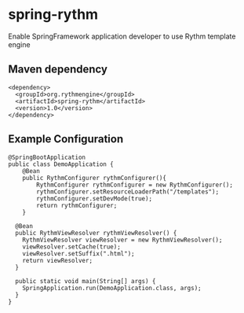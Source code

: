 spring-rythm
============

Enable SpringFramework application developer to use Rythm template engine


Maven dependency
----------------
    <dependency>
      <groupId>org.rythmengine</groupId>
      <artifactId>spring-rythm</artifactId>
      <version>1.0</version>
    </dependency>


Example Configuration
---------------------

    @SpringBootApplication
    public class DemoApplication {
        @Bean
        public RythmConfigurer rythmConfigurer(){
            RythmConfigurer rythmConfigurer = new RythmConfigurer();
            rythmConfigurer.setResourceLoaderPath("/templates");
            rythmConfigurer.setDevMode(true);
            return rythmConfigurer;
        }

      @Bean
      public RythmViewResolver rythmViewResolver() {
        RythmViewResolver viewResolver = new RythmViewResolver();
        viewResolver.setCache(true);
        viewResolver.setSuffix(".html");
        return viewResolver;
      }

      public static void main(String[] args) {
        SpringApplication.run(DemoApplication.class, args);
      }
    }

